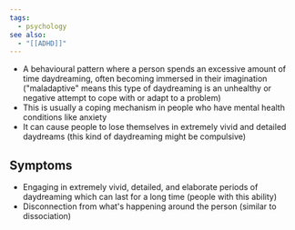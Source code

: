 ```yaml
---
tags:
  - psychology
see also:
  - "[[ADHD]]"
---
```

- A behavioural pattern where a person spends an excessive amount of time daydreaming, often becoming immersed in their imagination ("maladaptive" means this type of daydreaming is an unhealthy or negative attempt to cope with or adapt to a problem)
- This is usually a coping mechanism in people who have mental health conditions like anxiety
- It can cause people to lose themselves in extremely vivid and detailed daydreams (this kind of daydreaming might be compulsive)

## Symptoms
- Engaging in extremely vivid, detailed, and elaborate periods of daydreaming which can last for a long time (people with this ability)
- Disconnection from what's happening around the person (similar to dissociation)
